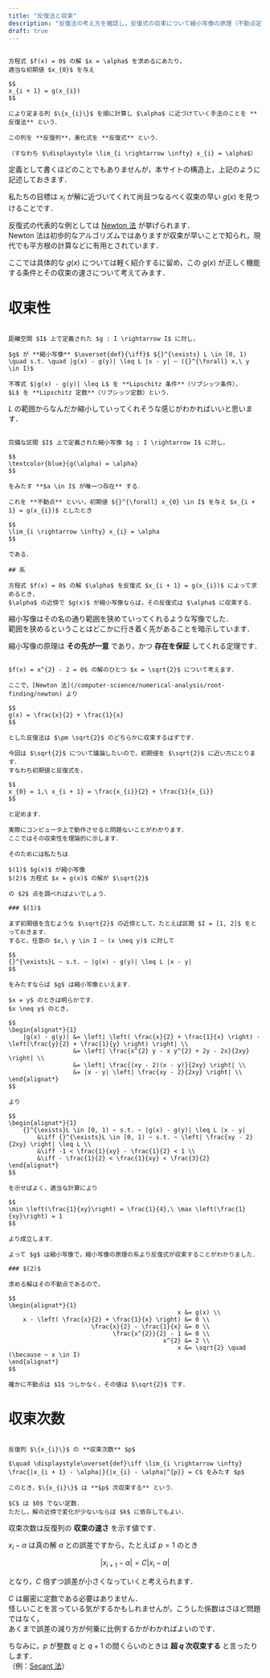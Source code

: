 ```yaml
---
title: "反復法と収束"
description: "反復法の考え方を確認し，反復式の収束について縮小写像の原理（不動点定理）の観点から考えます．"
draft: true
---
```


~~~definition:反復法

方程式 $f(x) = 0$ の解 $x = \alpha$ を求めるにあたり，  
適当な初期値 $x_{0}$ を与え

$$
x_{i + 1} = g(x_{i})
$$

により定まる列 $\{x_{i}\}$ を順に計算し $\alpha$ に近づけていく手法のことを **反復法** という．

この列を **反復列**，漸化式を **反復式** という．

（すなわち $\displaystyle \lim_{i \rightarrow \infty} x_{i} = \alpha$）

~~~

定義として書くほどのことでもありませんが，本サイトの構造上，上記のように記述しておきます．

私たちの目標は $x_{i}$ が解に近づいてくれて尚且つなるべく収束の早い $g(x)$ を見つけることです．

反復式の代表的な例としては [Newton 法](/computer-science/numerical-analysis/root-finding/newton) が挙げられます．  
Newton 法は初歩的なアルゴリズムではありますが収束が早いことで知られ，現代でも平方根の計算などに有用とされています．

ここでは具体的な $g(x)$ については軽く紹介するに留め，この $g(x)$ が正しく機能する条件とその収束の速さについて考えてみます．

# 収束性

~~~definition:縮小写像

距離空間 $I$ 上で定義された $g : I \rightarrow I$ に対し，

$g$ が **縮小写像** $\overset{def}{\iff}$ ${}^{\exists} L \in [0, 1) \quad s.t. \quad |g(x) - g(y)| \leq L |x - y| ~ ({}^{\forall} x,\ y \in I)$

不等式 $|g(x) - g(y)| \leq L$ を **Lipschitz 条件**（リプシッツ条件），  
$L$ を **Lipschitz 定数**（リプシッツ定数）という．

~~~

$L$ の範囲からなんだか縮小していってくれそうな感じがわかればいいと思います．

~~~theorem:縮小写像の原理（不動点定理）

完備な区間 $I$ 上で定義された縮小写像 $g : I \rightarrow I$ に対し，

$$
\textcolor{blue}{g(\alpha) = \alpha}
$$

をみたす **$a \in I$ が唯一つ存在** する．

これを **不動点** といい，初期値 ${}^{\forall} x_{0} \in I$ を与え $x_{i + 1} = g(x_{i})$ としたとき

$$
\lim_{i \rightarrow \infty} x_{i} = \alpha
$$

である．

## 系

方程式 $f(x) = 0$ の解 $\alpha$ を反復式 $x_{i + 1} = g(x_{i})$ によって求めるとき，  
$\alpha$ の近傍で $g(x)$ が縮小写像ならば，その反復式は $\alpha$ に収束する．

~~~

縮小写像はその名の通り範囲を狭めていってくれるような写像でした．  
範囲を狭めるということはどこかに行き着く先があることを暗示しています．

縮小写像の原理は **その先が一意** であり，かつ **存在を保証** してくれる定理です．

~~~spoiler:close:例

$f(x) = x^{2} - 2 = 0$ の解のひとつ $x = \sqrt{2}$ について考えます．

ここで，[Newton 法](/computer-science/numerical-analysis/root-finding/newton) より

$$
g(x) = \frac{x}{2} + \frac{1}{x}
$$

とした反復法は $\pm \sqrt{2}$ のどちらかに収束するはずです．

今回は $\sqrt{2}$ について議論したいので，初期値を $\sqrt{2}$ に近い方にとります．  
すなわち初期値と反復式を，

$$
x_{0} = 1,\ x_{i + 1} = \frac{x_{i}}{2} + \frac{1}{x_{i}}
$$

と定めます．

実際にコンピュータ上で動作させると問題ないことがわかります．  
ここではその収束性を理論的に示します．

そのためには私たちは

$(1)$ $g(x)$ が縮小写像  
$(2)$ 方程式 $x = g(x)$ の解が $\sqrt{2}$

の $2$ 点を調べればよいでしょう．

### $(1)$

まず初期値を含むような $\sqrt{2}$ の近傍として，たとえば区間 $I = [1, 2]$ をとっておきます． 
すると，任意の $x,\ y \in I ~ (x \neq y)$ に対して

$$
{}^{\exists}L ~ s.t. ~ |g(x) - g(y)| \leq L |x - y|
$$

をみたすならば $g$ は縮小写像といえます．

$x = y$ のときは明らかです．  
$x \neq y$ のとき，

$$
\begin{alignat*}{1}
    |g(x) - g(y)| &= \left| \left( \frac{x}{2} + \frac{1}{x} \right) - \left(\frac{y}{2} + \frac{1}{y} \right) \right| \\
                  &= \left| \frac{x^{2} y - x y^{2} + 2y - 2x}{2xy} \right| \\
                  &= \left| \frac{(xy - 2)(x - y)}{2xy} \right| \\
                  &= |x - y| \left| \frac{xy - 2}{2xy} \right| \\
\end{alignat*}
$$

より

$$
\begin{alignat*}{1}
    {}^{\exists}L \in [0, 1) ~ s.t. ~ |g(x) - g(y)| \leq L |x - y|
        &\iff {}^{\exists}L \in [0, 1) ~ s.t. ~ \left| \frac{xy - 2}{2xy} \right| \leq L \\
        &\iff -1 < \frac{1}{xy} - \frac{1}{2} < 1 \\
        &\iff - \frac{1}{2} < \frac{1}{xy} < \frac{3}{2}
\end{alignat*}
$$

を示せばよく，適当な計算により

$$
\min \left(\frac{1}{xy}\right) = \frac{1}{4},\ \max \left(\frac{1}{xy}\right) = 1
$$

より成立します．

よって $g$ は縮小写像で，縮小写像の原理の系より反復式が収束することがわかりました．

### $(2)$

求める解はその不動点であるので，

$$
\begin{alignat*}{1}
                                               x &= g(x) \\
    x - \left( \frac{x}{2} + \frac{1}{x} \right) &= 0 \\
                       \frac{x}{2} - \frac{1}{x} &= 0 \\
                             \frac{x^{2}}{2} - 1 &= 0 \\
                                           x^{2} &= 2 \\
                                               x &= \sqrt{2} \quad (\because ~ x \in I)
\end{alignat*}
$$

確かに不動点は $1$ つしかなく，その値は $\sqrt{2}$ です．

~~~

# 収束次数

~~~definition:収束次数

反復列 $\{x_{i}\}$ の **収束次数** $p$

$\quad \displaystyle\overset{def}\iff \lim_{i \rightarrow \infty} \frac{|x_{i + 1} - \alpha|}{|x_{i} - \alpha|^{p}} = C$ をみたす $p$

このとき，$\{x_{i}\}$ は **$p$ 次収束する** という．

$C$ は $0$ でない定数．  
ただし，解の近傍で変化が少ないならば $k$ に依存してもよい．

~~~

収束次数は反復列の **収束の速さ** を示す値です．

$x_{i} - \alpha$ は真の解 $\alpha$ との誤差ですから，たとえば $p = 1$ のとき

$$
|x_{i + 1} - \alpha| = C |x_{i} - \alpha|
$$

となり，$C$ 倍ずつ誤差が小さくなっていくと考えられます．

$C$ は厳密に定数である必要はありません．  
怪しいことを言っている気がするかもしれませんが，こうした係数はさほど問題ではなく，  
あくまで誤差の減り方が何乗に比例するかがわかればよいのです．

ちなみに，$p$ が整数 $q$ と $q + 1$ の間くらいのときは **超 $q$ 次収束する** と言ったりします．  
（例：[Secant 法](/computer-science/numerical-analysis/root-finding/secant)）
